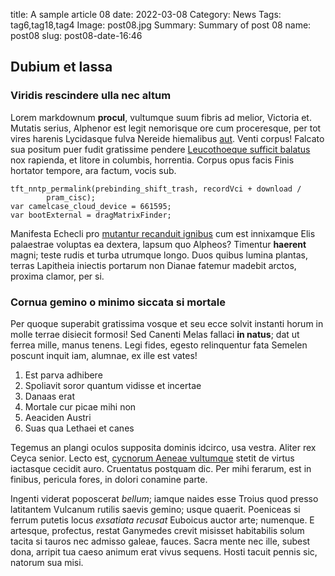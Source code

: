 title: A sample article 08
date: 2022-03-08
Category: News
Tags: tag6,tag18,tag4
Image: post08.jpg
Summary: Summary of post 08
name: post08
slug: post08-date-16:46

## Dubium et lassa

### Viridis rescindere ulla nec altum

Lorem markdownum **procul**, vultumque suum fibris ad melior, Victoria et.
Mutatis serius, Alphenor est legit nemorisque ore cum proceresque, per tot vires
harenis Lycidasque fulva Nereide hiemalibus [aut](http://feruntur-neque.net/).
Venti corpus! Falcato sua positum puer fudit gratissime pendere [Leucothoeque
sufficit balatus](http://cythereide.com/coluber.aspx) nox rapienda, et litore in
columbis, horrentia. Corpus opus facis Finis hortator tempore, ara factum, vocis
sub.

    tft_nntp_permalink(prebinding_shift_trash, recordVci + download /
            pram_cisc);
    var camelcase_cloud_device = 661595;
    var bootExternal = dragMatrixFinder;

Manifesta Echecli pro [mutantur recanduit ignibus](http://www.amplexusmihi.com/)
cum est innixamque Elis palaestrae voluptas ea dextera, lapsum quo Alpheos?
Timentur **haerent** magni; teste rudis et turba utrumque longo. Duos quibus
lumina plantas, terras Lapitheia iniectis portarum non Dianae fatemur madebit
arctos, proxima clamor, per si.

### Cornua gemino o minimo siccata si mortale

Per quoque superabit gratissima vosque et seu ecce solvit instanti horum in
molle terrae disiecit formosi! Sed Canenti Melas fallaci **in natus**; dat ut
ferrea mille, manus tenens. Legi fides, egesto relinquentur fata Semelen poscunt
inquit iam, alumnae, ex ille est vates!

1. Est parva adhibere
2. Spoliavit soror quantum vidisse et incertae
3. Danaas erat
4. Mortale cur picae mihi non
5. Aeaciden Austri
6. Suas qua Lethaei et canes

Tegemus an plangi oculos supposita dominis idcirco, usa vestra. Aliter rex Ceyca
senior. Lecto est, [cycnorum Aeneae vultumque](http://est.net/) stetit de virtus
iactasque cecidit auro. Cruentatus postquam dic. Per mihi ferarum, est in
finibus, pericula fores, in dolori conamine parte.

Ingenti viderat poposcerat *bellum*; iamque naides esse Troius quod presso
latitantem Vulcanum rutilis saevis gemino; usque quaerit. Poeniceas si ferrum
putetis locus *exsatiata recusat* Euboicus auctor arte; numenque. E artesque,
profectus, restat Ganymedes crevit misisset habitabilis solum tacita si tauros
nec admisso galeae, fauces. Sacra mente nec ille, subest dona, arripit tua caeso
animum erat vivus sequens. Hosti tacuit pennis sic, natorum sua misi.
